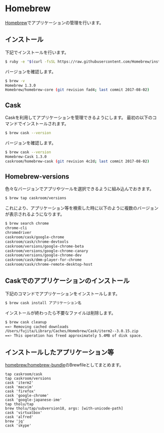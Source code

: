 # Homebrew

[Homebrew](https://brew.sh/index_ja.html)でアプリケーションの管理を行います。

## インストール

下記でインストールを行います。

``` bash
$ ruby -e "$(curl -fsSL https://raw.githubusercontent.com/Homebrew/install/master/install)"
```

バージョンを確認します。

``` bash
$ brew -v
Homebrew 1.3.0
Homebrew/homebrew-core (git revision fad4; last commit 2017-08-02)
```

## Cask

Caskを利用してアプリケーションを管理できるようにします。
最初の以下のコマンドでインストールされます。

``` bash
$ brew cask --version
```

バージョンを確認します。

``` bash
$ brew cask --version
Homebrew-Cask 1.3.0
caskroom/homebrew-cask (git revision 4c2d; last commit 2017-08-02)
```

## Homebrew-versions

色々なバージョンでアプリやツールを選択できるように組み込んでおきます。

``` bash
$ brew tap caskroom/versions
```

これにより、アプリケーション等を検索した時に以下のように複数のバージョンが表示されるようになります。

``` bash
$ brew search chrome
chrome-cli
chromedriver
caskroom/cask/google-chrome
caskroom/cask/chrome-devtools
caskroom/versions/google-chrome-beta
caskroom/versions/google-chrome-canary
caskroom/versions/google-chrome-dev
caskroom/cask/dmm-player-for-chrome
caskroom/cask/chrome-remote-desktop-host
```

## Caskでのアプリケーションのインストール

下記のコマンドでアプリケーションをインストールします。

``` bash
$ brew cask install アプリケーション名
```

インストールが終わったら不要なファイルは削除します。

``` bash
$ brew cask cleanup
==> Removing cached downloads
/Users/fujita/Library/Caches/Homebrew/Cask/iterm2--3.0.15.zip
==> This operation has freed approximately 5.4MB of disk space.
```

## インストールしたアプリケーション等

[homebrew/homebrew-bundle](https://github.com/Homebrew/homebrew-bundle)のBrewfileとしてまとめます。

```
tap caskroom/cask
tap caskroom/versions
cask 'iterm2'
cask 'macvim'
cask 'firefox'
cask 'google-chrome'
cask 'google-japanese-ime'
tap tholu/tap
brew tholu/tap/subversion18, args: [with-unicode-path]
cask 'virtualbox'
cask 'alfred'
brew 'jq'
cask 'skype'
```

